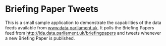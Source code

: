 Briefing Paper Tweets
=====================

This is a small sample application to demonstrate the capabilities of the data
feeds available from www.data.parliament.uk. It polls the Briefing Papers feed
from http://lda.data.parliament.uk/briefingpapers and tweets whenever a new
Briefing Paper is published.

